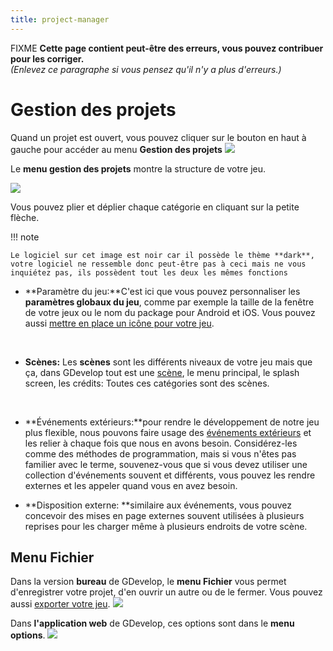 ```yaml
---
title: project-manager
---
```

FIXME **Cette page contient peut-être des erreurs, vous pouvez contribuer pour les corriger.**  
*(Enlevez ce paragraphe si vous pensez qu'il n'y a plus d'erreurs.)*

# Gestion des projets

Quand un projet est ouvert, vous pouvez cliquer sur le bouton en haut à gauche pour accéder au menu **Gestion des projets** ![](/gdevelop5/project-manager-button.png)

Le **menu gestion des projets** montre la structure de votre jeu.

![](/gdevelop5/interface/projectmanager2.png)

Vous pouvez plier et déplier chaque catégorie en cliquant sur la petite flèche.

!!! note

    Le logiciel sur cet image est noir car il possède le thème **dark**, votre logiciel ne ressemble donc peut-être pas à ceci mais ne vous inquiétez pas, ils possèdent tout les deux les mêmes fonctions

- **Paramètre du jeu:**C'est ici que vous pouvez personnaliser les **paramètres globaux du jeu**, comme par exemple la taille de la fenêtre de votre jeux ou le nom du package pour Android et iOS. Vous pouvez aussi [mettre en place un icône pour votre jeu](/gdevelop5/interface/project-manager/icons).

&nbsp;

- **Scènes:** Les **scènes** sont les différents niveaux de votre jeu mais que ça, dans GDevelop tout est une [scène](/gdevelop5/interface/scene-editor), le menu principal, le splash screen, les crédits: Toutes ces catégories sont des scènes.

&nbsp;

- **Événements extérieurs:**pour rendre le développement de notre jeu plus flexible, nous pouvons faire usage des [événements extérieurs](/gdevelop5/interface/events-editor) et les relier à chaque fois que nous en avons besoin. Considérez-les comme des méthodes de programmation, mais si vous n'êtes pas familier avec le terme, souvenez-vous que si vous devez utiliser une collection d'événements souvent et différents, vous pouvez les rendre externes et les appeler quand vous en avez besoin.

* **Disposition externe: **similaire aux événements, vous pouvez concevoir des mises en page externes souvent utilisées à plusieurs reprises pour les charger même à plusieurs endroits de votre scène.

## Menu Fichier

Dans la version **bureau** de GDevelop, le **menu Fichier** vous permet d'enregistrer votre projet, d'en ouvrir un autre ou de le fermer. Vous pouvez aussi [exporter votre jeu](/gdevelop5/publishing). ![](/gdevelop5/file-menu.png)

Dans **l'application web** de GDevelop, ces options sont dans le **menu options**. ![](/gdevelop5/web-project-manager-tab.png)
